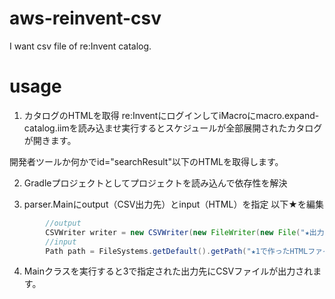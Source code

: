 # aws-reinvent-csv
I want csv file of re:Invent catalog.

# usage
1. カタログのHTMLを取得
re:InventにログインしてiMacroにmacro.expand-catalog.iimを読み込ませ実行するとスケジュールが全部展開されたカタログが開きます。

開発者ツールか何かでid="searchResult"以下のHTMLを取得します。

2. Gradleプロジェクトとしてプロジェクトを読み込んで依存性を解決

3. parser.Mainにoutput（CSV出力先）とinput（HTML）を指定
以下★を編集
```java
		//output
		CSVWriter writer = new CSVWriter(new FileWriter(new File("★出力先ディレクトリパス", "★出力ファイル名")));
		//input
		Path path = FileSystems.getDefault().getPath("★1で作ったHTMLファイルの配置先ディレクトリ", "★ファイル名");
```

4. Mainクラスを実行すると3で指定された出力先にCSVファイルが出力されます。
